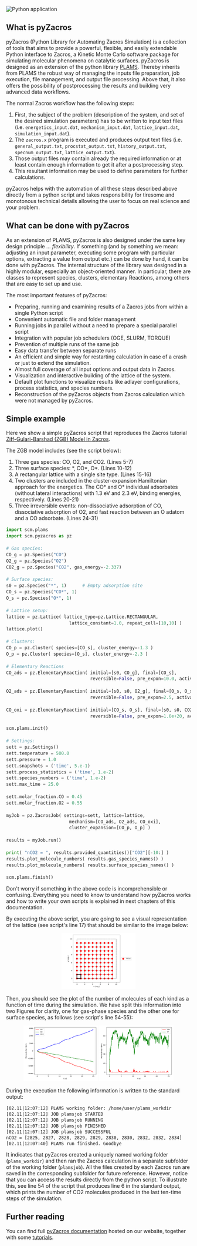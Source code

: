 ![Python application](https://github.com/SCM-NV/pyZacros/workflows/Build/badge.svg?branch=master)

What is pyZacros
----------------

pyZacros (Python Library for Automating Zacros Simulation) is a collection of tools that aims to provide a powerful, flexible, and easily extendable Python interface to Zacros, a Kinetic Monte Carlo software package for simulating molecular phenomena on catalytic surfaces. pyZacros is designed as an extension of the python library [PLAMS](https://github.com/SCM-NV/PLAMS). Thereby inherits from PLAMS the robust way of managing the inputs file preparation, job execution, file management, and output file processing. Above that, it also offers the possibility of postprocessing the results and building very advanced data workflows.

The normal Zacros workflow has the following steps:

1. First, the subject of the problem (description of the system, and set of the desired simulation parameters) has to be written
   to input text files (i.e. ``energetics_input.dat``, ``mechanism_input.dat``, ``lattice_input.dat``, ``simulation_input.dat``).
2. The ``zacros.x`` program is executed and produces output text files (i.e. ``general_output.txt``, ``procstat_output.txt``,
   ``history_output.txt``, ``specnum_output.txt``, ``lattice_output.txt``).
3. Those output files may contain already the required information or at least contain enough information to get it after
   a postprocessing step.
4. This resultant information may be used to define parameters for further calculations.

pyZacros helps with the automation of all these steps described above directly from a python script and takes responsibility for tiresome and monotonous technical details allowing the user to focus on real science and your problem.

What can be done with pyZacros
------------------------------

As an extension of PLAMS, pyZacros is also designed under the same key design principle ... *flexibility*.
If something (and by something we mean: adjusting an input parameter, executing some program with particular options, extracting a value from output etc.) can be done by hand, it can be done with pyZacros.
The internal structure of the library was designed in a highly modular, especially an object-oriented manner. In particular, there are classes to represent species, clusters, elementary Reactions, among others that are easy to set up and use.

The most important features of pyZacros:

* Preparing, running and examining results of a Zacros jobs from within a single Python script
* Convenient automatic file and folder management
* Running jobs in parallel without a need to prepare a special parallel script
* Integration with popular job schedulers (OGE, SLURM, TORQUE)
* Prevention of multiple runs of the same job
* Easy data transfer between separate runs
* An efficient and simple way for restarting calculation in case of a crash or just to extend the simulation.
* Almost full coverage of all input options and output data in Zacros.
* Visualization and interactive building of the lattice of the system.
* Default plot functions to visualize results like adlayer configurations, process statistics, and species numbers.
* Reconstruction of the pyZacros objects from Zacros calculation which were not managed by pyZacros.

Simple example
--------------

Here we show a simple pyZacros script that reproduces the Zacros tutorial
[Ziff-Gulari-Barshad (ZGB) Model in Zacros](https://zacros.org/tutorials/4-tutorial-1-ziff-gulari-barshad-model-in-zacros).

The ZGB model includes (see the script below):

1. Three gas species: CO, O2, and CO2. (Lines 5-7)
2. Three surface species: \*, CO\*, O\*. (Lines 10-12)
3. A rectangular lattice with a single site type. (Lines 15-16)
4. Two clusters are included in the cluster-expansion Hamiltonian approach for the energetics. The CO* and O* individual
   adsorbates (without lateral interactions) with 1.3 eV and 2.3 eV, binding energies, respectively. (Lines 20-21)
5. Three irreversible events: non-dissociative adsorption of CO, dissociative adsorption of O2, and fast reaction between
   an O adatom and a CO adsorbate. (Lines 24-31)

```python {.line-numbers}
import scm.plams
import scm.pyzacros as pz

# Gas species:
CO_g = pz.Species("CO")
O2_g = pz.Species("O2")
CO2_g = pz.Species("CO2", gas_energy=-2.337)

# Surface species:
s0 = pz.Species("*", 1)      # Empty adsorption site
CO_s = pz.Species("CO*", 1)
O_s = pz.Species("O*", 1)

# Lattice setup:
lattice = pz.Lattice( lattice_type=pz.Lattice.RECTANGULAR,
                        lattice_constant=1.0, repeat_cell=[10,10] )
lattice.plot()

# Clusters:
CO_p = pz.Cluster( species=[CO_s], cluster_energy=-1.3 )
O_p = pz.Cluster( species=[O_s], cluster_energy=-2.3 )

# Elementary Reactions
CO_ads = pz.ElementaryReaction( initial=[s0, CO_g], final=[CO_s],
                                reversible=False, pre_expon=10.0, activation_energy=0.0 )

O2_ads = pz.ElementaryReaction( initial=[s0, s0, O2_g], final=[O_s, O_s], neighboring=[(0, 1)],
                                reversible=False, pre_expon=2.5, activation_energy=0.0 )

CO_oxi = pz.ElementaryReaction( initial=[CO_s, O_s], final=[s0, s0, CO2_g], neighboring=[(0, 1)],
                                reversible=False, pre_expon=1.0e+20, activation_energy=0.0)

scm.plams.init()

# Settings:
sett = pz.Settings()
sett.temperature = 500.0
sett.pressure = 1.0
sett.snapshots = ('time', 5.e-1)
sett.process_statistics = ('time', 1.e-2)
sett.species_numbers = ('time', 1.e-2)
sett.max_time = 25.0

sett.molar_fraction.CO = 0.45
sett.molar_fraction.O2 = 0.55

myJob = pz.ZacrosJob( settings=sett, lattice=lattice,
                        mechanism=[CO_ads, O2_ads, CO_oxi],
                        cluster_expansion=[CO_p, O_p] )

results = myJob.run()

print( "nCO2 = ", results.provided_quantities()["CO2"][-10:] )
results.plot_molecule_numbers( results.gas_species_names() )
results.plot_molecule_numbers( results.surface_species_names() )

scm.plams.finish()
```

Don't worry if something in the above code is incomprehensible or confusing.
Everything you need to know to understand how pyZacros works and how to write your own scripts is explained
in next chapters of this documentation.

By executing the above script, you are going to see a visual representation of the lattice (see script's line 17) that should
be similar to the image below:

<p align="center">
    <img src="doc/images/ZGB-lattice.png" style="width:40%">
</p>

Then, you should see the plot of the number of molecules of each kind as a function of time during the simulation. We have split this information into two Figures for clarity, one for gas-phase species and the other one for surface species, as follows (see script's line 54-55):

<p align="center">
    <img src="doc/images/ZGB-mol_gas_nums.png" style="width:40%">
    <img src="doc/images/ZGB-mol_surf_nums.png" style="width:40%">
</p>

During the execution the following information is written to the standard output:

```
[02.11|12:07:12] PLAMS working folder: /home/user/plams_workdir
[02.11|12:07:12] JOB plamsjob STARTED
[02.11|12:07:12] JOB plamsjob RUNNING
[02.11|12:07:12] JOB plamsjob FINISHED
[02.11|12:07:12] JOB plamsjob SUCCESSFUL
nCO2 = [2825, 2827, 2828, 2829, 2829, 2830, 2830, 2832, 2832, 2834]
[02.11|12:07:40] PLAMS run finished. Goodbye
```

It indicates that pyZacros created a uniquely named working folder (``plams_workdir``) and then ran the Zacros calculation in a separate
subfolder of the working folder (``plamsjob``). All the files created by each Zacros run are saved in the corresponding subfolder for future reference. However, notice that you can access the results directly from the python script. To illustrate this, see line 54 of the script that produces line 6 in the standard output, which prints the number of CO2 molecules produced in the last ten-time steps of the simulation.

Further reading
--------------------

You can find full [pyZacros documentation](https://www.scm.com/doc/pyzacros/index.html) hosted on our website, together with some [tutorials](https://www.scm.com/doc/Tutorials/Kinetics/pyZacrosLink.html#pyzacroslink).

